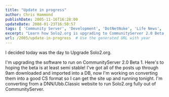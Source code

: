 ```yaml
---
title: "Update in progress"
author: Chris Hammond
publishDate: 2005-11-16T16:28:00
updateDate: 2008-01-23T16:50:57
tags: [ 'Community Server', 'Development', 'DotNetNuke', 'Life News', 'SEO', 'Site News', 'Technology' ]
excerpt: "Learn how Solo2.org is upgrading to CommunityServer 2.0 Beta 1 for a more stable platform. Follow the journey from DNN/Ubb.Classic to a new CS format!"
url: /2005/update-in-progress  # Use the generated URL with year
---
```

<P>I decided today was the day to Upgrade Solo2.org.</P> <P>I'm upgrading the software to run on CommunityServer 2.0 Beta 1. Here's to hoping the beta is at least semi stable! I've got all of the posts up through 9am downloaded and imported into a DB, now I'm working on converting them into a good CS format so I can get the site up and running tonight. I'm converting from a DNN/Ubb.Classic website to run Solo2.org fully out of CommunityServer.</P>



